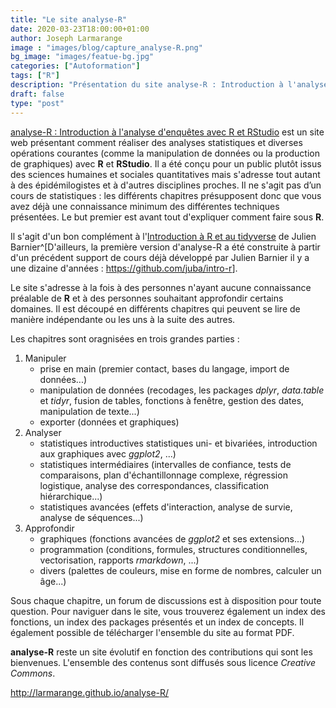 ```yaml
---
title: "Le site analyse-R"
date: 2020-03-23T18:00:00+01:00
author: Joseph Larmarange
image : "images/blog/capture_analyse-R.png"
bg_image: "images/featue-bg.jpg"
categories: ["Autoformation"]
tags: ["R"]
description: "Présentation du site analyse-R : Introduction à l'analyse d'enquêtes avec R et RStudio"
draft: false
type: "post"
---
```


[analyse-R : Introduction à l'analyse d'enquêtes avec R et RStudio](https://larmarange.github.io/analyse-R/) 
est un site web présentant comment réaliser des analyses statistiques et diverses opérations courantes 
(comme la manipulation de données ou la production de graphiques) avec **R** et **RStudio**. 
Il a été conçu pour un public plutôt issus des sciences humaines et sociales quantitatives mais 
s'adresse tout autant à des épidémilogistes et à d'autres disciplines proches.
Il ne s'agit pas d’un cours de statistiques : les différents chapitres présupposent donc que vous avez déjà 
une connaissance minimum des différentes techniques présentées. Le but premier est avant tout 
d'expliquer comment faire sous **R**.


Il s'agit d'un bon complément à 
l'[Introduction à R et au tidyverse](https://juba.github.io/tidyverse/) de 
Julien Barnier^[D'ailleurs, la première version d'analyse-R a été construite 
à partir d'un précédent support de cours déjà développé par Julien Barnier 
il y a une dizaine d'années : 
<https://github.com/juba/intro-r>].

Le site s'adresse à la fois à des personnes n'ayant aucune connaissance préalable 
de **R** et à des personnes souhaitant approfondir certains domaines. Il est découpé 
en différents chapitres qui peuvent se lire de manière indépendante ou les uns à la 
suite des autres.

Les chapitres sont oragnisées en trois grandes parties :

1. Manipuler
    - prise en main (premier contact, bases du langage, import de données...)
    - manipulation de données (recodages, les packages *dplyr*, *data.table* et *tidyr*, fusion de tables, 
      fonctions à fenêtre, gestion des dates, manipulation de texte...)
    - exporter (données et graphiques)
2. Analyser
    - statistiques introductives statistiques uni- et bivariées, introduction aux graphiques avec *ggplot2*, ...)
    - statistiques intermédiaires (intervalles de confiance, tests de comparaisons, plan d'échantillonnage complexe, 
      régression logistique, analyse des correspondances, classification hiérarchique...)
    - statistiques avancées (effets d'interaction, analyse de survie, analyse de séquences...)
3. Approfondir
    - graphiques (fonctions avancées de *ggplot2* et ses extensions...)
    - programmation (conditions, formules, structures conditionnelles, vectorisation, rapports *rmarkdown*, ...)
    - divers (palettes de couleurs, mise en forme de nombres, calculer un âge...)

Sous chaque chapitre, un forum de discussions est à disposition pour toute question.
Pour naviguer dans le site, vous trouverez également un index des fonctions, un index des packages
présentés et un index de concepts. Il également possible de télécharger l'ensemble du site au
format PDF.

**analyse-R** reste un site évolutif en fonction des contributions qui sont les bienvenues. 
L'ensemble des contenus sont diffusés sous licence *Creative Commons*.

<http://larmarange.github.io/analyse-R/>

